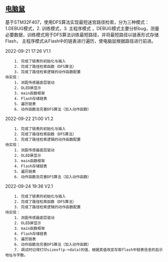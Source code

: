 ## [电脑鼠](https://github.com/OxfordProfessor/ComputerMouse.git)

基于STM32F407，使用DFS算法实现最短迷宫路径检索，分为三种模式：1.DEBUG模式，2. 训练模式，3. 主程序模式
，DEBUG模式主要分析bug，测量必要数据，训练模式用于DFS算法训练最短路径，并将最短路径以链表形式存储Flash，
主程序模式从Flash中的链表进行遍历，使电脑鼠根据路径进行前进。


2022-09-21 17:26 V1.1

        1. 完成了链表的初始化与插入
        2. 完成了路径检索函数（DFS算法）
        3. 完成了路径检索逻辑的动作函数配置
    待实现：
        1. 测距传感器底层驱动
        2. OLED屏显示
        3. main函数框架
        4. Flash存储链表
        5. 遍历链表
        6. 动作函数及完善DFS算法（加入动作函数）

2022-09-22 21:00 V1.2

        1. 完成了链表的初始化与插入
        2. 完成了路径检索函数（DFS算法）
        3. 完成了路径检索逻辑的动作函数配置
    待实现：
        1. 测距传感器底层驱动
        2. OLED屏显示
        3. main函数框架
        4. Flash存储链表
        5. 遍历链表
        6. 动作函数及完善DFS算法（加入动作函数）


2022-09-24 19:36 V2.1

        1. 完成了链表的初始化与插入
        2. 完成了路径检索函数（DFS算法）
        3. 完成了路径检索逻辑的动作函数配置
    待实现：
        1. 测距传感器底层驱动
        2. OLED屏显示
        3. main函数框架
        4. Flash存储链表
        5. 遍历链表
        6. 动作函数及完善DFS算法（加入动作函数）
        7. 调试时记得打印sizeof(p->data)的值，根据其值改变存取flash中链表信息的启示地址与字数。
